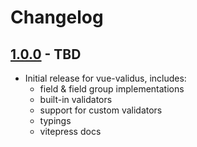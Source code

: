# Changelog

## [1.0.0] - TBD

* Initial release for vue-validus, includes:
  * field & field group implementations
  * built-in validators
  * support for custom validators
  * typings
  * vitepress docs

[1.0.0]: https://github.com/dev-tavern/vue-validus/releases/tag/v1.0.0
